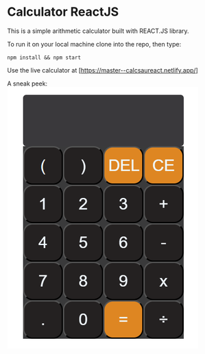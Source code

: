 # Calculator ReactJS

This is a simple arithmetic calculator built with REACT.JS library. 


To run it on your local machine clone into the repo, then type: 

    npm install && npm start
 
 Use the live calculator at [https://master--calcsaureact.netlify.app/]
 
    
A sneak peek: 
![alt react-calculator-simple](Screenshot.png)





